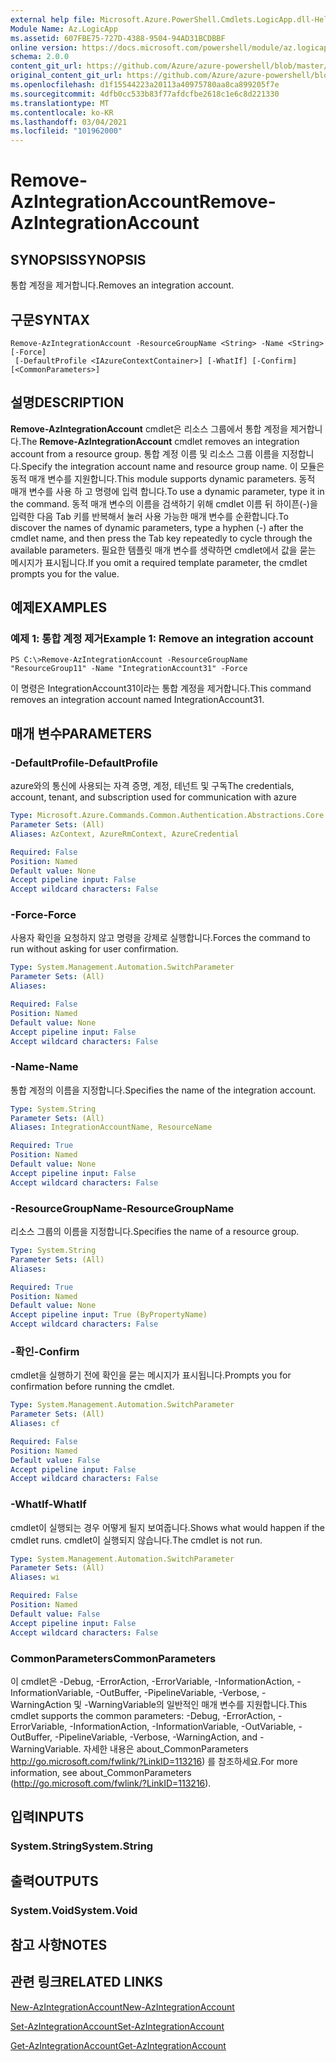 ```yaml
---
external help file: Microsoft.Azure.PowerShell.Cmdlets.LogicApp.dll-Help.xml
Module Name: Az.LogicApp
ms.assetid: 607FBE75-727D-4388-9504-94AD31BCDBBF
online version: https://docs.microsoft.com/powershell/module/az.logicapp/remove-azintegrationaccount
schema: 2.0.0
content_git_url: https://github.com/Azure/azure-powershell/blob/master/src/LogicApp/LogicApp/help/Remove-AzIntegrationAccount.md
original_content_git_url: https://github.com/Azure/azure-powershell/blob/master/src/LogicApp/LogicApp/help/Remove-AzIntegrationAccount.md
ms.openlocfilehash: d1f15544223a20113a40975780aa8ca899205f7e
ms.sourcegitcommit: 4dfb0cc533b83f77afdcfbe2618c1e6c8d221330
ms.translationtype: MT
ms.contentlocale: ko-KR
ms.lasthandoff: 03/04/2021
ms.locfileid: "101962000"
---
```

# <span data-ttu-id="7d23d-101">Remove-AzIntegrationAccount</span><span class="sxs-lookup"><span data-stu-id="7d23d-101">Remove-AzIntegrationAccount</span></span>

## <span data-ttu-id="7d23d-102">SYNOPSIS</span><span class="sxs-lookup"><span data-stu-id="7d23d-102">SYNOPSIS</span></span>
<span data-ttu-id="7d23d-103">통합 계정을 제거합니다.</span><span class="sxs-lookup"><span data-stu-id="7d23d-103">Removes an integration account.</span></span>

## <span data-ttu-id="7d23d-104">구문</span><span class="sxs-lookup"><span data-stu-id="7d23d-104">SYNTAX</span></span>

```
Remove-AzIntegrationAccount -ResourceGroupName <String> -Name <String> [-Force]
 [-DefaultProfile <IAzureContextContainer>] [-WhatIf] [-Confirm] [<CommonParameters>]
```

## <span data-ttu-id="7d23d-105">설명</span><span class="sxs-lookup"><span data-stu-id="7d23d-105">DESCRIPTION</span></span>
<span data-ttu-id="7d23d-106">**Remove-AzIntegrationAccount** cmdlet은 리소스 그룹에서 통합 계정을 제거합니다.</span><span class="sxs-lookup"><span data-stu-id="7d23d-106">The **Remove-AzIntegrationAccount** cmdlet removes an integration account from a resource group.</span></span>
<span data-ttu-id="7d23d-107">통합 계정 이름 및 리소스 그룹 이름을 지정합니다.</span><span class="sxs-lookup"><span data-stu-id="7d23d-107">Specify the integration account name and resource group name.</span></span>
<span data-ttu-id="7d23d-108">이 모듈은 동적 매개 변수를 지원합니다.</span><span class="sxs-lookup"><span data-stu-id="7d23d-108">This module supports dynamic parameters.</span></span>
<span data-ttu-id="7d23d-109">동적 매개 변수를 사용 하 고 명령에 입력 합니다.</span><span class="sxs-lookup"><span data-stu-id="7d23d-109">To use a dynamic parameter, type it in the command.</span></span>
<span data-ttu-id="7d23d-110">동적 매개 변수의 이름을 검색하기 위해 cmdlet 이름 뒤 하이픈(-)을 입력한 다음 Tab 키를 반복해서 눌러 사용 가능한 매개 변수를 순환합니다.</span><span class="sxs-lookup"><span data-stu-id="7d23d-110">To discover the names of dynamic parameters, type a hyphen (-) after the cmdlet name, and then press the Tab key repeatedly to cycle through the available parameters.</span></span>
<span data-ttu-id="7d23d-111">필요한 템플릿 매개 변수를 생략하면 cmdlet에서 값을 묻는 메시지가 표시됩니다.</span><span class="sxs-lookup"><span data-stu-id="7d23d-111">If you omit a required template parameter, the cmdlet prompts you for the value.</span></span>

## <span data-ttu-id="7d23d-112">예제</span><span class="sxs-lookup"><span data-stu-id="7d23d-112">EXAMPLES</span></span>

### <span data-ttu-id="7d23d-113">예제 1: 통합 계정 제거</span><span class="sxs-lookup"><span data-stu-id="7d23d-113">Example 1: Remove an integration account</span></span>
```
PS C:\>Remove-AzIntegrationAccount -ResourceGroupName "ResourceGroup11" -Name "IntegrationAccount31" -Force
```

<span data-ttu-id="7d23d-114">이 명령은 IntegrationAccount31이라는 통합 계정을 제거합니다.</span><span class="sxs-lookup"><span data-stu-id="7d23d-114">This command removes an integration account named IntegrationAccount31.</span></span>

## <span data-ttu-id="7d23d-115">매개 변수</span><span class="sxs-lookup"><span data-stu-id="7d23d-115">PARAMETERS</span></span>

### <span data-ttu-id="7d23d-116">-DefaultProfile</span><span class="sxs-lookup"><span data-stu-id="7d23d-116">-DefaultProfile</span></span>
<span data-ttu-id="7d23d-117">azure와의 통신에 사용되는 자격 증명, 계정, 테넌트 및 구독</span><span class="sxs-lookup"><span data-stu-id="7d23d-117">The credentials, account, tenant, and subscription used for communication with azure</span></span>

```yaml
Type: Microsoft.Azure.Commands.Common.Authentication.Abstractions.Core.IAzureContextContainer
Parameter Sets: (All)
Aliases: AzContext, AzureRmContext, AzureCredential

Required: False
Position: Named
Default value: None
Accept pipeline input: False
Accept wildcard characters: False
```

### <span data-ttu-id="7d23d-118">-Force</span><span class="sxs-lookup"><span data-stu-id="7d23d-118">-Force</span></span>
<span data-ttu-id="7d23d-119">사용자 확인을 요청하지 않고 명령을 강제로 실행합니다.</span><span class="sxs-lookup"><span data-stu-id="7d23d-119">Forces the command to run without asking for user confirmation.</span></span>

```yaml
Type: System.Management.Automation.SwitchParameter
Parameter Sets: (All)
Aliases:

Required: False
Position: Named
Default value: None
Accept pipeline input: False
Accept wildcard characters: False
```

### <span data-ttu-id="7d23d-120">-Name</span><span class="sxs-lookup"><span data-stu-id="7d23d-120">-Name</span></span>
<span data-ttu-id="7d23d-121">통합 계정의 이름을 지정합니다.</span><span class="sxs-lookup"><span data-stu-id="7d23d-121">Specifies the name of the integration account.</span></span>

```yaml
Type: System.String
Parameter Sets: (All)
Aliases: IntegrationAccountName, ResourceName

Required: True
Position: Named
Default value: None
Accept pipeline input: False
Accept wildcard characters: False
```

### <span data-ttu-id="7d23d-122">-ResourceGroupName</span><span class="sxs-lookup"><span data-stu-id="7d23d-122">-ResourceGroupName</span></span>
<span data-ttu-id="7d23d-123">리소스 그룹의 이름을 지정합니다.</span><span class="sxs-lookup"><span data-stu-id="7d23d-123">Specifies the name of a resource group.</span></span>

```yaml
Type: System.String
Parameter Sets: (All)
Aliases:

Required: True
Position: Named
Default value: None
Accept pipeline input: True (ByPropertyName)
Accept wildcard characters: False
```

### <span data-ttu-id="7d23d-124">-확인</span><span class="sxs-lookup"><span data-stu-id="7d23d-124">-Confirm</span></span>
<span data-ttu-id="7d23d-125">cmdlet을 실행하기 전에 확인을 묻는 메시지가 표시됩니다.</span><span class="sxs-lookup"><span data-stu-id="7d23d-125">Prompts you for confirmation before running the cmdlet.</span></span>

```yaml
Type: System.Management.Automation.SwitchParameter
Parameter Sets: (All)
Aliases: cf

Required: False
Position: Named
Default value: False
Accept pipeline input: False
Accept wildcard characters: False
```

### <span data-ttu-id="7d23d-126">-WhatIf</span><span class="sxs-lookup"><span data-stu-id="7d23d-126">-WhatIf</span></span>
<span data-ttu-id="7d23d-127">cmdlet이 실행되는 경우 어떻게 될지 보여줍니다.</span><span class="sxs-lookup"><span data-stu-id="7d23d-127">Shows what would happen if the cmdlet runs.</span></span>
<span data-ttu-id="7d23d-128">cmdlet이 실행되지 않습니다.</span><span class="sxs-lookup"><span data-stu-id="7d23d-128">The cmdlet is not run.</span></span>

```yaml
Type: System.Management.Automation.SwitchParameter
Parameter Sets: (All)
Aliases: wi

Required: False
Position: Named
Default value: False
Accept pipeline input: False
Accept wildcard characters: False
```

### <span data-ttu-id="7d23d-129">CommonParameters</span><span class="sxs-lookup"><span data-stu-id="7d23d-129">CommonParameters</span></span>
<span data-ttu-id="7d23d-130">이 cmdlet은 -Debug, -ErrorAction, -ErrorVariable, -InformationAction, -InformationVariable, -OutBuffer, -PipelineVariable, -Verbose, -WarningAction 및 -WarningVariable의 일반적인 매개 변수를 지원합니다.</span><span class="sxs-lookup"><span data-stu-id="7d23d-130">This cmdlet supports the common parameters: -Debug, -ErrorAction, -ErrorVariable, -InformationAction, -InformationVariable, -OutVariable, -OutBuffer, -PipelineVariable, -Verbose, -WarningAction, and -WarningVariable.</span></span> <span data-ttu-id="7d23d-131">자세한 내용은 about_CommonParameters http://go.microsoft.com/fwlink/?LinkID=113216) 를 참조하세요.</span><span class="sxs-lookup"><span data-stu-id="7d23d-131">For more information, see about_CommonParameters (http://go.microsoft.com/fwlink/?LinkID=113216).</span></span>

## <span data-ttu-id="7d23d-132">입력</span><span class="sxs-lookup"><span data-stu-id="7d23d-132">INPUTS</span></span>

### <span data-ttu-id="7d23d-133">System.String</span><span class="sxs-lookup"><span data-stu-id="7d23d-133">System.String</span></span>

## <span data-ttu-id="7d23d-134">출력</span><span class="sxs-lookup"><span data-stu-id="7d23d-134">OUTPUTS</span></span>

### <span data-ttu-id="7d23d-135">System.Void</span><span class="sxs-lookup"><span data-stu-id="7d23d-135">System.Void</span></span>

## <span data-ttu-id="7d23d-136">참고 사항</span><span class="sxs-lookup"><span data-stu-id="7d23d-136">NOTES</span></span>

## <span data-ttu-id="7d23d-137">관련 링크</span><span class="sxs-lookup"><span data-stu-id="7d23d-137">RELATED LINKS</span></span>

[<span data-ttu-id="7d23d-138">New-AzIntegrationAccount</span><span class="sxs-lookup"><span data-stu-id="7d23d-138">New-AzIntegrationAccount</span></span>](./New-AzIntegrationAccount.md)

[<span data-ttu-id="7d23d-139">Set-AzIntegrationAccount</span><span class="sxs-lookup"><span data-stu-id="7d23d-139">Set-AzIntegrationAccount</span></span>](./Set-AzIntegrationAccount.md)

[<span data-ttu-id="7d23d-140">Get-AzIntegrationAccount</span><span class="sxs-lookup"><span data-stu-id="7d23d-140">Get-AzIntegrationAccount</span></span>](./Get-AzIntegrationAccount.md)


